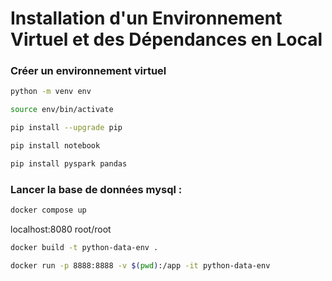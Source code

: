 # Installation d'un Environnement Virtuel et des Dépendances en Local

### Créer un environnement virtuel
```bash
python -m venv env
```
```bash
source env/bin/activate
```
```bash
pip install --upgrade pip
```
```bash
pip install notebook
```
```bash
pip install pyspark pandas
```

### Lancer la base de données mysql :
```bash
docker compose up
```

localhost:8080 
root/root  


```bash
docker build -t python-data-env .
```

```bash
docker run -p 8888:8888 -v $(pwd):/app -it python-data-env
```
